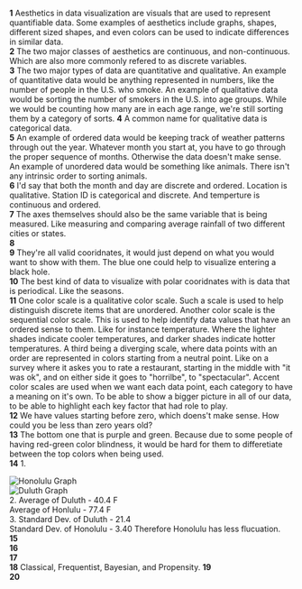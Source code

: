 **1** Aesthetics in data visualization are visuals that are used to represent quantifiable data. Some examples of aesthetics include graphs, shapes, different sized shapes, and even colors can be used to indicate differences in similar data.   
**2** The two major classes of aesthetics are continuous, and non-continuous. Which are also more commonly refered to as discrete variables.  
**3** The two major types of data are quantitative and qualitative. An example of quantitative data would be anything represented in numbers, like the number of people in the U.S. who smoke. An example of qualitative data would be sorting the number of smokers in the U.S. into age groups. While we would be counting how many are in each age range, we're still sorting them by a category of sorts. 
**4** A common name for qualitative data is categorical data.  
**5** An example of ordered data would be keeping track of weather patterns through out the year. Whatever month you start at, you have to go through the proper sequence of months. Otherwise the data doesn't make sense. An example of unordered data would be something like animals. There isn't any intrinsic order to sorting animals.   
**6**  I'd say that both the month and day are discrete and ordered. Location is qualitative. Station ID is categorical and discrete. And temperture is continuous and ordered.    
**7**  The axes themselves should also be the same variable that is being measured. Like measuring and comparing average rainfall of two different cities or states.  
**8**    
**9** They're all valid cooridnates, it would just depend on what you would want to show with them. The blue one could help to visualize entering a black hole.  
**10** The best kind of data to visualize with polar cooridnates with is data that is periodical. Like the seasons.   
**11** One color scale is a qualitative color scale. Such a scale is used to help distinguish discrete items that are unordered. 
Another color scale is the sequential color scale. This is used to help identify data values that have an ordered sense to them. Like for instance temperature. Where the lighter shades indicate cooler temperatures, and darker shades indicate hotter temperatures. A third being a diverging scale, where data points with an order are represented in colors starting from a neutral point.  Like on a survey where it askes you to rate a restaurant, starting in the middle with "it was ok", and on either side it goes to "horrilbe", to "spectacular". Accent color scales are used when we want each data point, each category to have a meaning on it's own. To be able to show a bigger picture in all of our data, to be able to highlight each key factor that had role to play.   
**12** We have values starting before zero, which doens't make sense. How could you be less than zero years old?      
**13**  The bottom one that is purple and green. Because due to some people of having red-green color blindness, it would be hard for them to differetiate between the top colors when being used.      
**14**  1.  

![Honolulu Graph](https://github.com/bbovee-19/IDS2024S/assets/157654765/c8005e61-5263-418e-b837-69f7d2447b36)     
![Duluth Graph](https://github.com/bbovee-19/IDS2024S/assets/157654765/11631753-cf56-4794-b86d-2078ebee9399)    
2. Average of Duluth - 40.4 F   
Average of Honlulu - 77.4 F   
3. Standard Dev. of Duluth - 21.4   
Standard Dev. of Honolulu - 3.40 
Therefore Honolulu has less flucuation.   
**15**   
**16**   
**17**   
**18** Classical, Frequentist, Bayesian, and Propensity.
**19**   
**20**   
